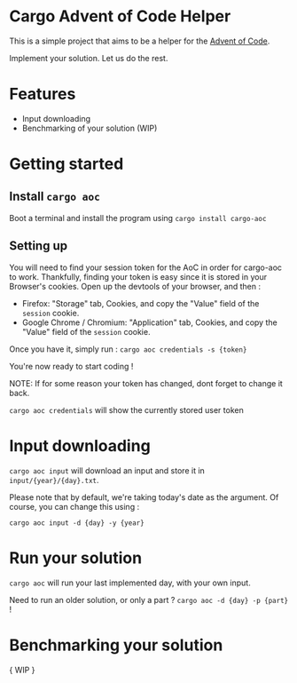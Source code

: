 # Cargo Advent of Code Helper

This is a simple project that aims to be a helper for the [Advent of Code](https://adventofcode.com). 

Implement your solution. Let us do the rest.

# Features
* Input downloading 
* Benchmarking of your solution (WIP)

# Getting started

## Install `cargo aoc`

Boot a terminal and install the program using `cargo install cargo-aoc`

## Setting up

You will need to find your session token for the AoC in order for cargo-aoc to work. Thankfully, finding your token is easy since it is stored in your Browser's cookies. Open up the devtools of your browser, and then :

* Firefox: "Storage" tab, Cookies, and copy the "Value" field of the `session` cookie.
* Google Chrome / Chromium: "Application" tab, Cookies, and copy the "Value" field of the `session` cookie.

Once you have it, simply run : `cargo aoc credentials -s {token}`

You're now ready to start coding ! 

NOTE: If for some reason your token has changed, dont forget to change it back. 

`cargo aoc credentials` will show the currently stored user token

# Input downloading 

`cargo aoc input` will download an input and store it in `input/{year}/{day}.txt`. 

Please note that by default, we're taking today's date as the argument. Of course, you can change this using : 

`cargo aoc input -d {day} -y {year}`

# Run your solution

`cargo aoc` will run your last implemented day, with your own input.

Need to run an older solution, or only a part ? `cargo aoc -d {day} -p {part}` !

# Benchmarking your solution

{ WIP }
